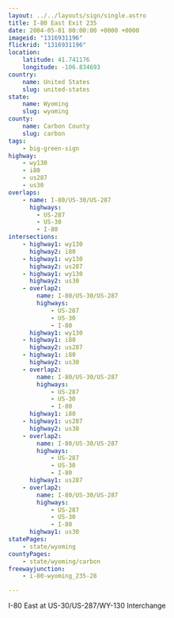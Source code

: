 ```yaml
---
layout: ../../layouts/sign/single.astro
title: I-80 East Exit 235
date: 2004-05-01 00:00:00 +0000 +0000
imageid: "1316931196"
flickrid: "1316931196"
location:
    latitude: 41.741176
    longitude: -106.834693
country:
    name: United States
    slug: united-states
state:
    name: Wyoming
    slug: wyoming
county:
    name: Carbon County
    slug: carbon
tags:
    - big-green-sign
highway:
    - wy130
    - i80
    - us287
    - us30
overlaps:
    - name: I-80/US-30/US-287
      highways:
        - US-287
        - US-30
        - I-80
intersections:
    - highway1: wy130
      highway2: i80
    - highway1: wy130
      highway2: us287
    - highway1: wy130
      highway2: us30
    - overlap2:
        name: I-80/US-30/US-287
        highways:
            - US-287
            - US-30
            - I-80
      highway1: wy130
    - highway1: i80
      highway2: us287
    - highway1: i80
      highway2: us30
    - overlap2:
        name: I-80/US-30/US-287
        highways:
            - US-287
            - US-30
            - I-80
      highway1: i80
    - highway1: us287
      highway2: us30
    - overlap2:
        name: I-80/US-30/US-287
        highways:
            - US-287
            - US-30
            - I-80
      highway1: us287
    - overlap2:
        name: I-80/US-30/US-287
        highways:
            - US-287
            - US-30
            - I-80
      highway1: us30
statePages:
    - state/wyoming
countyPages:
    - state/wyoming/carbon
freewayjunction:
    - i-80-wyoming_235-28

---
```

I-80 East at US-30/US-287/WY-130 Interchange